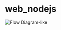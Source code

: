 # web_nodejs
 
![Flow Diagram-like](https://user-images.githubusercontent.com/66321088/208592893-1c003430-a82e-405f-a5b1-76b74e7ff1c1.png)
